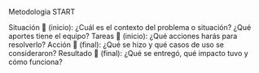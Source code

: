 Metodologia START

Situación 💬 (inicio): ¿Cuál es el contexto del problema o situación? ¿Qué aportes tiene el equipo?
Tareas 💬 (inicio): ¿Qué acciones harás para resolverlo?
Acción 💬 (final): ¿Qué se hizo y qué casos de uso se consideraron?
Resultado 💬 (final): ¿Qué se entregó, qué impacto tuvo y cómo funciona?